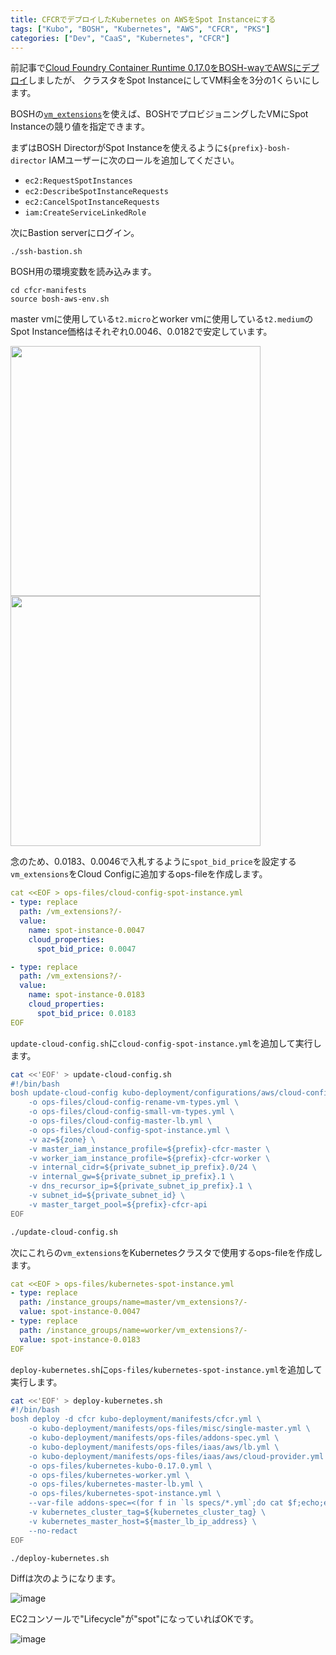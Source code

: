 ```yaml
---
title: CFCRでデプロイしたKubernetes on AWSをSpot Instanceにする
tags: ["Kubo", "BOSH", "Kubernetes", "AWS", "CFCR", "PKS"]
categories: ["Dev", "CaaS", "Kubernetes", "CFCR"]
---
```


前記事で[Cloud Foundry Container Runtime 0.17.0をBOSH-wayでAWSにデプロイ](https://blog.ik.am/entries/453)しましたが、
クラスタをSpot InstanceにしてVM料金を3分の1くらいにします。

BOSHの[`vm_extensions`](http://bosh.io/docs/aws-cpi/#resource-pools)を使えば、BOSHでプロビジョニングしたVMにSpot Instanceの競り値を指定できます。


まずはBOSH DirectorがSpot Instanceを使えるように`${prefix}-bosh-director` IAMユーザーに次のロールを追加してください。

* `ec2:RequestSpotInstances`
* `ec2:DescribeSpotInstanceRequests`
* `ec2:CancelSpotInstanceRequests`
* `iam:CreateServiceLinkedRole`

次にBastion serverにログイン。

```
./ssh-bastion.sh 
```

BOSH用の環境変数を読み込みます。

```
cd cfcr-manifests
source bosh-aws-env.sh
```

master vmに使用している`t2.micro`とworker vmに使用している`t2.medium`のSpot Instance価格はそれぞれ$0.0046、$0.0182で安定しています。

<img src="https://user-images.githubusercontent.com/106908/40886567-44261c4e-6775-11e8-85af-a315ea8fd2be.png" width="400">
<img src="https://user-images.githubusercontent.com/106908/40886563-3c0f0d04-6775-11e8-9476-6fe7b08fb32b.png" width="400">

念のため、$0.0183、$0.0046で入札するように`spot_bid_price`を設定する`vm_extensions`をCloud Configに追加するops-fileを作成します。

``` yaml
cat <<EOF > ops-files/cloud-config-spot-instance.yml 
- type: replace
  path: /vm_extensions?/-
  value:
    name: spot-instance-0.0047
    cloud_properties:
      spot_bid_price: 0.0047

- type: replace
  path: /vm_extensions?/-
  value:
    name: spot-instance-0.0183
    cloud_properties:
      spot_bid_price: 0.0183
EOF
```

`update-cloud-config.sh`に`cloud-config-spot-instance.yml`を追加して実行します。

``` bash
cat <<'EOF' > update-cloud-config.sh
#!/bin/bash
bosh update-cloud-config kubo-deployment/configurations/aws/cloud-config.yml \
    -o ops-files/cloud-config-rename-vm-types.yml \
    -o ops-files/cloud-config-small-vm-types.yml \
    -o ops-files/cloud-config-master-lb.yml \
    -o ops-files/cloud-config-spot-instance.yml \
    -v az=${zone} \
    -v master_iam_instance_profile=${prefix}-cfcr-master \
    -v worker_iam_instance_profile=${prefix}-cfcr-worker \
    -v internal_cidr=${private_subnet_ip_prefix}.0/24 \
    -v internal_gw=${private_subnet_ip_prefix}.1 \
    -v dns_recursor_ip=${private_subnet_ip_prefix}.1 \
    -v subnet_id=${private_subnet_id} \
    -v master_target_pool=${prefix}-cfcr-api
EOF

./update-cloud-config.sh
```

次にこれらの`vm_extensions`をKubernetesクラスタで使用するops-fileを作成します。

``` yaml
cat <<EOF > ops-files/kubernetes-spot-instance.yml 
- type: replace
  path: /instance_groups/name=master/vm_extensions?/-
  value: spot-instance-0.0047
- type: replace
  path: /instance_groups/name=worker/vm_extensions?/-
  value: spot-instance-0.0183
EOF
```

`deploy-kubernetes.sh`に`ops-files/kubernetes-spot-instance.yml`を追加して実行します。

``` bash
cat <<'EOF' > deploy-kubernetes.sh
#!/bin/bash
bosh deploy -d cfcr kubo-deployment/manifests/cfcr.yml \
    -o kubo-deployment/manifests/ops-files/misc/single-master.yml \
    -o kubo-deployment/manifests/ops-files/addons-spec.yml \
    -o kubo-deployment/manifests/ops-files/iaas/aws/lb.yml \
    -o kubo-deployment/manifests/ops-files/iaas/aws/cloud-provider.yml \
    -o ops-files/kubernetes-kubo-0.17.0.yml \
    -o ops-files/kubernetes-worker.yml \
    -o ops-files/kubernetes-master-lb.yml \
    -o ops-files/kubernetes-spot-instance.yml \
    --var-file addons-spec=<(for f in `ls specs/*.yml`;do cat $f;echo;echo "---";done) \
    -v kubernetes_cluster_tag=${kubernetes_cluster_tag} \
    -v kubernetes_master_host=${master_lb_ip_address} \
    --no-redact
EOF

./deploy-kubernetes.sh
```

Diffは次のようになります。

![image](https://user-images.githubusercontent.com/106908/40886622-83ac06b6-6776-11e8-871c-32ff736f26d9.png)

EC2コンソールで"Lifecycle"が"spot"になっていればOKです。

![image](https://user-images.githubusercontent.com/106908/40886649-0cb0058e-6777-11e8-94b2-65fafcdee80c.png)
